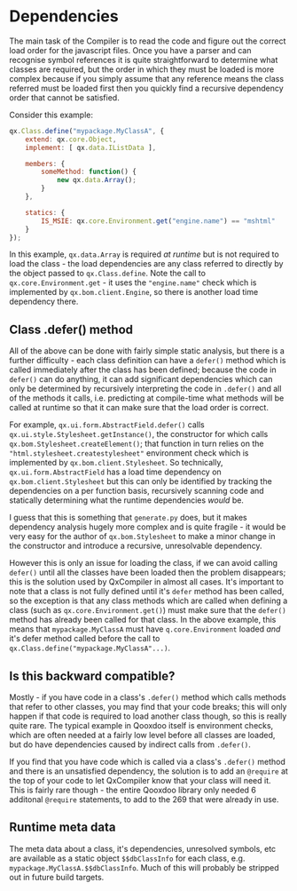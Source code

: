 # Dependencies

The main task of the Compiler is to read the code and figure out the correct load order for the javascript
files.  Once you have a parser and can recognise symbol references it is quite straightforward to determine what classes
are required, but the order in which they must be loaded is more complex because if you simply assume that any reference
means the class referred must be loaded first then you quickly find a recursive dependency order that cannot be satisfied.

Consider this example:

```javascript
qx.Class.define("mypackage.MyClassA", {
    extend: qx.core.Object,
    implement: [ qx.data.IListData ],

    members: {
        someMethod: function() {
            new qx.data.Array();
        }
    },

    statics: {
        IS_MSIE: qx.core.Environment.get("engine.name") == "mshtml"
    }
});
```

In this example, ``qx.data.Array`` is required *at runtime* but is not required to load the class - the load dependencies are
any class referred to directly by the object passed to ``qx.Class.define``.  Note the call to ``qx.core.Environment.get`` - it
uses the ``"engine.name"`` check which is implemented by ``qx.bom.client.Engine``, so there is another load time dependency there.

## Class .defer() method

All of the above can be done with fairly simple static analysis, but there is a further difficulty - each class definition
can have a ``defer()`` method which is called immediately after the class has been defined; because the code in ``defer()`` can
do anything, it can add significant dependencies which can only be determined by recursively interpreting the code in ``.defer()``
and all of the methods it calls, i.e. predicting at compile-time what methods will be called at runtime so that it can make
sure that the load order is correct.

For example, ``qx.ui.form.AbstractField.defer()`` calls ``qx.ui.style.Stylesheet.getInstance()``, the constructor for which calls
``qx.bom.Stylesheet.createElement()``; that function in turn relies on the ``"html.stylesheet.createstylesheet"`` environment check
which is implemented by ``qx.bom.client.Stylesheet``.  So technically, ``qx.ui.form.AbstractField`` has a load time dependency on
``qx.bom.client.Stylesheet`` but this can only be identified by tracking the dependencies on a per function basis,
recursively scanning code and statically determining what the runtime dependencies *would* be.

I guess that this is something that ``generate.py`` does, but it makes dependency analysis hugely more complex and is quite
fragile - it would be very easy for the author of ``qx.bom.Stylesheet`` to make a minor change in the constructor
and introduce a recursive, unresolvable dependency.

However this is only an issue for loading the class, if we can avoid calling ``defer()`` until all the classes have been loaded
then the problem disappears; this is the solution used by QxCompiler in almost all cases.  It's important to note that
a class is not fully defined until it's ``defer`` method has been called, so the exception is that any class methods which
are called when defining a class (such as ``qx.core.Environment.get()``) must make sure that the ``defer()`` method has already been
called for that class.  In the above example, this means that ``mypackage.MyClassA`` must have ``q.core.Environment`` loaded *and* it's
defer method called before the call to ``qx.Class.define("mypackage.MyClassA"...)``.

## Is this backward compatible?

Mostly - if you have code in a class's ``.defer()`` method which calls methods that refer to other classes, you may find that
your code breaks; this will only happen if that code is required to load another class though, so this is really quite
rare.  The typical example in Qooxdoo itself is environment checks, which are often needed at a fairly low level before
all classes are loaded, but do have dependencies caused by indirect calls from ``.defer()``.  

If you find that you have code which is called via a class's ``.defer()`` method and there is an unsatisfied dependency, the
solution is to add an ``@require`` at the top of your code to let QxCompiler know that your class will need it.  This is
fairly rare though - the entire Qooxdoo library only needed 6 additonal ``@require`` statements, to add to the 269 that were
already in use.


## Runtime meta data

The meta data about a class, it's dependencies, unresolved symbols, etc are available as a static object ``$$dbClassInfo`` for
each class, e.g. ``mypackage.MyClassA.$$dbClassInfo``.  Much of this will probably be stripped out in future build targets.
